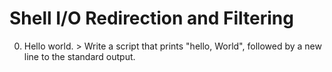 # Shell I/O Redirection and Filtering
0. Hello world. > Write a script that prints "hello, World", followed by a new line to the standard output.
